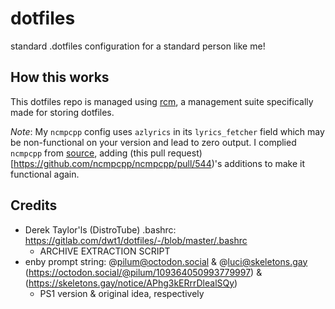 # dotfiles
standard .dotfiles configuration for a standard person like me!

## How this works
This dotfiles repo is managed using [rcm](https://github.com/thoughtbot/rcm), a management suite specifically made for storing dotfiles.

*Note*: My `ncmpcpp` config uses `azlyrics` in its `lyrics_fetcher` field which may be non-functional on your version and lead to zero output. I complied `ncmpcpp` from [source](https://github.com/ncmpcpp/ncmpcpp), adding (this pull request)[https://github.com/ncmpcpp/ncmpcpp/pull/544)'s additions to make it functional again.

## Credits
- Derek Taylor'ls (DistroTube) .bashrc: https://gitlab.com/dwt1/dotfiles/-/blob/master/.bashrc
  - ARCHIVE EXTRACTION SCRIPT
- enby prompt string: @pilum@octodon.social & @luci@skeletons.gay (https://octodon.social/@pilum/109364050993779997) & (https://skeletons.gay/notice/APhg3kERrrDlealSQy)
  - PS1 version & original idea, respectively
